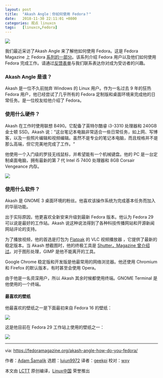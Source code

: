 ```yaml
---
layout: post
title:	"Akash Angle：你如何使用 Fedora？"
date:	2018-11-30 22:11:01 +0800 
categories:	观点 linuxcn 
tags:	[linuxcn,Fedora]
---
```



![](/Asserts/Images//attachment/album/201811/30/221105virxu2x6xa6iseur.jpg)


我们最近采访了Akash Angle 来了解他如何使用 Fedora。这是 Fedora Magazine 上 Fedora [系列的一部分](https://fedoramagazine.org/tag/how-do-you-fedora/)。该系列介绍 Fedora 用户以及他们如何使用 Fedora 完成工作。请通过[反馈表单](https://fedoramagazine.org/submit-an-idea-or-tip/)与我们联系表达你对成为受访者的兴趣。


### Akash Angle 是谁？


Akash 是一位不久前抛弃 Windows 的 Linux 用户。作为一名过去 9 年的狂热 Fedora 用户，他已经尝试了几乎所有的 Fedora 定制版和桌面环境来完成他的日常任务。是一位校友给他介绍了 Fedora。


### 使用什么硬件？


Akash 在工作时使用联想 B490。它配备了英特尔酷睿 i3-3310 处理器和 240GB 金士顿 SSD。Akash 说：“这台笔记本电脑非常适合一些日常任务，如上网、写博客，以及一些照片编辑和视频编辑。虽然不是专业的笔记本电脑，而且规格并不是那么高端，但它完美地完成了工作。“


他使用一个入门级的罗技无线鼠标，并希望能有一个机械键盘。他的 PC 是一台定制桌面电脑，拥有最新的第 7 代 Intel i5 7400 处理器和 8GB Corsair Vengeance 内存。


![](/Asserts/Images//attachment/album/201811/30/221105i6mi3q6h333t4csz.png)


### 使用什么软件？


Akash 是 GNOME 3 桌面环境的粉丝。他喜欢该操作系统为完成基本任务而加入的华丽功能。


出于实际原因，他更喜欢全新安来升级到最新 Fedora 版本。他认为 Fedora 29 可以说是最好的工作站。Akash 说这种说法得到了各种科技传播网站和开源新闻网站评论的支持。


为了播放视频，他的首选是打包为 [Flatpak](https://fedoramagazine.org/getting-started-flatpak/) 的 VLC 视频播放器 ，它提供了最新的稳定版本。当 Akash 想截图时，他的终极工具是 [Shutter，Magazine 曾介绍过](https://fedoramagazine.org/screenshot-everything-shutter-fedora/)。对于图形处理，GIMP 是他不能离开的工具。


Google Chrome 稳定版和开发版是他最常用的网络浏览器。他还使用 Chromium 和 Firefox 的默认版本，有时甚至会使用 Opera。


由于他是一名资深用户，所以 Akash 其余时候都使用终端。GNOME Terminal 是他使用的一个终端。


#### 最喜欢的壁纸


他最喜欢的壁纸之一是下面最初来自 Fedora 16 的壁纸：


![](/Asserts/Images//attachment/album/201811/30/221106drgz44zsbsw1rcaq.png)


这是他目前在 Fedora 29 工作站上使用的壁纸之一：


![](/Asserts/Images//attachment/album/201811/30/221106nl06sz5mw0g1d53e.jpg)




---


via: <https://fedoramagazine.org/akash-angle-how-do-you-fedora/>


作者：[Adam Šamalík](https://fedoramagazine.org/author/asamalik/) 选题：[lujun9972](https://github.com/lujun9972) 译者：[geekpi](https://github.com/geekpi) 校对：[wxy](https://github.com/wxy)


本文由 [LCTT](https://github.com/LCTT/TranslateProject) 原创编译，[Linux中国](https://linux.cn/) 荣誉推出
